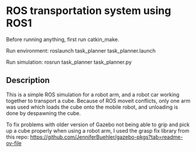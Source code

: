 # ROS transportation system using ROS1

Before running anything, first run catkin_make.

Run environment: roslaunch task_planner task_planner.launch

Run simulation: rosrun task_planner task_planner.py

## Description

This is a simple ROS simulation for a robot arm, and a robot car working together to transport a cube. Because of ROS moveit conflicts, only one arm was used which loads the cube onto the mobile robot, and unloading is done by despawning the cube.

To fix problems with older version of Gazebo not being able to grip and pick up a cube properly when using a robot arm, I used the grasp fix library from this repo: https://github.com/JenniferBuehler/gazebo-pkgs?tab=readme-ov-file